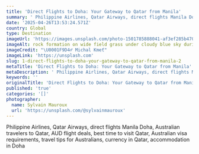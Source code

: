 ```yaml
---
title: 'Direct Flights to Doha: Your Gateway to Qatar from Manila'
summary: ' Philippine Airlines, Qatar Airways, direct flights Manila Doha, Australian travelers to Qatar, AUD flight deals, best time to visit Qatar, Australian...'
date: '2025-04-26T13:53:24.571Z'
country: Global
type: Destination
imageUrl: 'https://images.unsplash.com/photo-1501785888041-af3ef285b470'
imageAlt: rock formation on wide field grass under cloudy blue sky during daytime
imageCredit: "\U0001F9D4‍♂️ Michal Kmeť"
imageLink: 'https://unsplash.com'
slug: 1-direct-flights-to-doha-your-gateway-to-qatar-from-manila-2
metaTitle: 'Direct Flights to Doha: Your Gateway to Qatar from Manila'
metaDescription: ' Philippine Airlines, Qatar Airways, direct flights Manila Doha, Australian travelers to Qatar, AUD flight deals, best time to visit Qatar, Australian...'
keywords: ''
originalTitle: 'Direct Flights to Doha: Your Gateway to Qatar from Manila'
published: 'true'
categories: '[]'
photographer:
  name: Sylvain Mauroux
  url: 'https://unsplash.com/@sylvainmauroux'
---
```








Philippine Airlines, Qatar Airways, direct flights Manila Doha, Australian travelers to Qatar, AUD flight deals, best time to visit Qatar, Australian visa requirements, travel tips for Australians, currency in Qatar, accommodation in Doha
